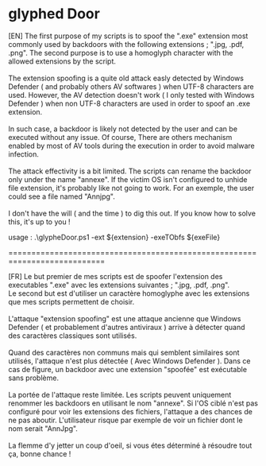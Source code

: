 # glyphed Door

[EN] The first purpose of my scripts is to spoof the ".exe" extension most commonly used by backdoors with the following extensions ; ".jpg, .pdf, .png". The second purpose is to use a homoglyph character with the allowed extensions by the script.<br/><br/>The extension spoofing is a quite old attack easly detected by Windows Defender ( and probably others AV softwares ) when UTF-8 characters are used. However, the AV detection doesn't work ( I only tested with Windows Defender ) when non UTF-8 characters are used in order to spoof an .exe extension.<br/><br/>In such case, a backdoor is likely not detected by the user and can be executed without any issue. Of course, There are others mechanism enabled by most of AV tools during the execution in order to avoid malware infection.<br/><br/>The attack effectivity is a bit limited. The scripts can rename the backdoor only under the name "annexe". If the victim OS isn't configured to unhide file extension, it's probably like not going to work. For an exemple, the user could see a file named "Annjpg".<br/><br/>I don't have the will ( and the time ) to dig this out. If you know how to solve this, it's up to you ! 

usage : .\glypheDoor.ps1 -ext ${extension} -exeTObfs ${exeFile}

===========================================================================

[FR] Le but premier de mes scripts est de spoofer l'extension des executables ".exe" avec les extensions suivantes ; ".jpg, .pdf, .png".<br/>Le second but est d'utiliser un caractère homoglyphe avec les extensions que mes scripts permettent de choisir.<br/><br/>L'attaque "extension spoofing" est une attaque ancienne que Windows Defender ( et probablement d'autres antiviraux ) arrive à détecter quand des caractères classiques sont utilisés.<br/><br/>Quand des caractères non communs mais qui semblent similaires sont utilisés, l'attaque n'est plus détectée ( Avec Windows Defender ). Dans ce cas de figure, un backdoor avec une extension "spoofée" est exécutable sans problème.<br/><br/>La portée de l'attaque reste limitée. Les scripts peuvent uniquement renommer les backdoors en utilisant le nom "annexe". Si l'OS ciblé n'est pas configuré pour voir les extensions des fichiers, l'attaque a des chances de ne pas aboutir. L'utilisateur risque par exemple de voir un fichier dont le nom serait "AnnJpg".<br/><br/>La flemme d'y jetter un coup d'oeil, si vous étes déterminé à résoudre tout ça, bonne chance ! 


